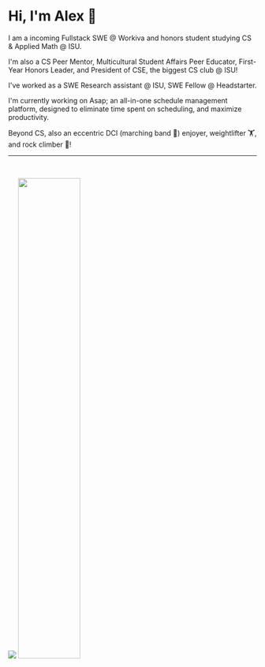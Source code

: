<h1>Hi, I'm Alex 👋</h1>
<p>I am a incoming Fullstack SWE @ Workiva and honors student studying CS & Applied Math @ ISU.</p>

<p>I'm also a CS Peer Mentor, Multicultural Student Affairs Peer Educator, First-Year Honors Leader, and President of CSE, the biggest CS club @ ISU!</p>

<p>I've worked as a SWE Research assistant @ ISU, SWE Fellow @ Headstarter.</p>

<p>I'm currently working on Asap; an all-in-one schedule management platform, designed to eliminate time spent on scheduling, and maximize productivity.</p>

<p>Beyond CS, also an eccentric DCI (marching band 🎺) enjoyer, weightlifter 🏋️, and rock climber 🧗!</p>

<hr/>
<br>
<p align="start">
  <img src ="https://github-readme-streak-stats.herokuapp.com?user=alexleyoung&theme=darcula&hide_border=true&background=FFFFFF00">
  <img height="50%" width="auto" src ="https://github-readme-stats.vercel.app/api/top-langs/?username=alexleyoung&layout=compact&hide_border=true&theme=darcula&bg_color=00000000&langs_count=6&hide=jupyter%20notebook,tex,css,php&exclude_repo=Pacman-AI">
</p>

